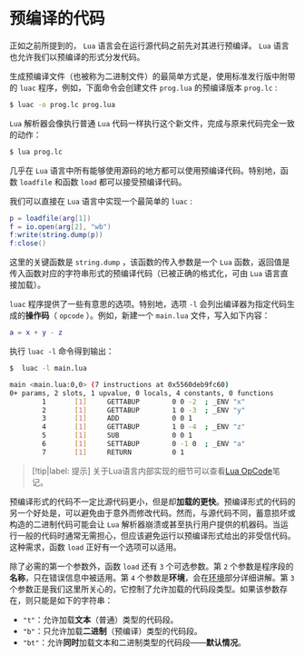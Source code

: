 # 预编译的代码

正如之前所提到的， `Lua` 语言会在运行源代码之前先对其进行预编译。 `Lua` 语言也允许我们以预编译的形式分发代码。

生成预编译文件（也被称为二进制文件）的最简单方式是，使用标准发行版中附带的 `luac` 程序，例如，下面命令会创建文件 `prog.lua` 的预编译版本 `prog.lc` :

```bash
$ luac -o prog.lc prog.lua
```

`Lua` 解析器会像执行普通 `Lua` 代码一样执行这个新文件，完成与原来代码完全一致的动作：

```bash
$ lua prog.lc
```

几乎在 `Lua` 语言中所有能够使用源码的地方都可以使用预编译代码。特别地，函数 `loadfile` 和函数 `load` 都可以接受预编译代码。

我们可以直接在 `Lua` 语言中实现一个最简单的 `luac` :

```lua
p = loadfile(arg[1])
f = io.open(arg[2], "wb")
f:write(string.dump(p))
f:close()
```

这里的关键函数是 `string.dump` ，该函数的传入参数是一个 `Lua` 函数，返回值是传入函数对应的字符串形式的预编译代码（已被正确的格式化，可由 `Lua` 语言直接加载）。

`luac` 程序提供了一些有意思的选项。特别地，选项 `-l` 会列出编译器为指定代码生成的**操作码**（ `opcode` ）。例如，新建一个 `main.lua` 文件，写入如下内容：

```lua
a = x + y - z
```

执行 `luac -l` 命令得到输出：

```bash
$  luac -l main.lua 

main <main.lua:0,0> (7 instructions at 0x5560deb9fc60)
0+ params, 2 slots, 1 upvalue, 0 locals, 4 constants, 0 functions
        1       [1]     GETTABUP        0 0 -2  ; _ENV "x"
        2       [1]     GETTABUP        1 0 -3  ; _ENV "y"
        3       [1]     ADD             0 0 1
        4       [1]     GETTABUP        1 0 -4  ; _ENV "z"
        5       [1]     SUB             0 0 1
        6       [1]     SETTABUP        0 -1 0  ; _ENV "a"
        7       [1]     RETURN          0 1
```

> [!tip|label: 提示]
> 关于Lua语言内部实现的细节可以查看[Lua OpCode](../../进阶篇/OpCode/README.md)笔记。

预编译形式的代码不一定比源代码更小，但是却**加载的更快**。预编译形式的代码的另一个好处是，可以避免由于意外而修改代码。然而，与源代码不同，蓄意损坏或构造的二进制代码可能会让 `Lua` 解析器崩溃或甚至执行用户提供的机器码。当运行一般的代码时通常无需担心，但应该避免运行以预编译形式给出的非受信代码。这种需求，函数 `load` 正好有一个选项可以适用。

除了必需的第一个参数外，函数 `load` 还有 `3` 个可选参数。第 `2` 个参数是程序段的**名称**，只在错误信息中被适用。第 `4` 个参数是**环境**，会在[环境](../环境/README.md)部分详细讲解。第 `3` 个参数正是我们这里所关心的，它控制了允许加载的代码段类型。如果该参数存在，则只能是如下的字符串：

* `"t"`：允许加载**文本**（普通）类型的代码段。
* `"b"`：只允许加载**二进制**（预编译）类型的代码段。
* `"bt"`：允许**同时**加载文本和二进制类型的代码段——**默认情况**。
